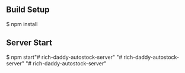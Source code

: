 ## Build Setup
$ npm install

## Server Start
$ npm start"# rich-daddy-autostock-server" 
"# rich-daddy-autostock-server" 
"# rich-daddy-autostock-server" 
